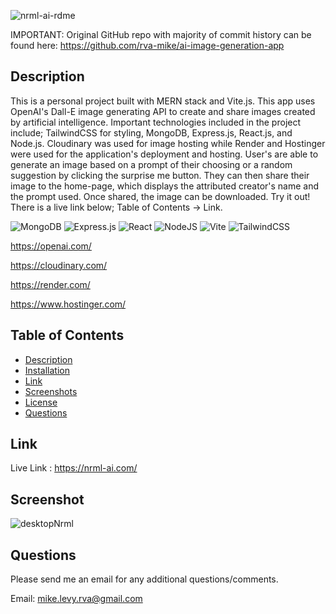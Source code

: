 ![nrml-ai-rdme](https://user-images.githubusercontent.com/105617274/231019063-e1719f11-4dca-41ed-9e54-feb306c7288a.jpg)


IMPORTANT: Original GitHub repo with majority of commit history can be found here: https://github.com/rva-mike/ai-image-generation-app

  ## Description
This is a personal project built with MERN stack and Vite.js. This app uses OpenAI's Dall-E image generating API to create and share images created by artificial intelligence. Important technologies included in the project include; TailwindCSS for styling, MongoDB, Express.js, React.js, and Node.js. Cloudinary was used for image hosting while Render and Hostinger were used for the application's deployment and hosting. User's are able to generate an image based on a prompt of their choosing or a random suggestion by clicking the surprise me button. They can then share their image to the home-page, which displays the attributed creator's name and the prompt used. Once shared, the image can be downloaded. Try it out! There is a live link below; Table of Contents -> Link.

![MongoDB](https://img.shields.io/badge/MongoDB-%234ea94b.svg?style=for-the-badge&logo=mongodb&logoColor=white)
![Express.js](https://img.shields.io/badge/express.js-%23404d59.svg?style=for-the-badge&logo=express&logoColor=%2361DAFB)
![React](https://img.shields.io/badge/react-%2320232a.svg?style=for-the-badge&logo=react&logoColor=%2361DAFB)
![NodeJS](https://img.shields.io/badge/node.js-6DA55F?style=for-the-badge&logo=node.js&logoColor=white)
![Vite](https://img.shields.io/badge/vite-%23646CFF.svg?style=for-the-badge&logo=vite&logoColor=white)
![TailwindCSS](https://img.shields.io/badge/tailwindcss-%2338B2AC.svg?style=for-the-badge&logo=tailwind-css&logoColor=white)

https://openai.com/

https://cloudinary.com/

https://render.com/

https://www.hostinger.com/

  ## Table of Contents
  * [Description](#description)
  * [Installation](#installation)
  * [Link](#link)
  * [Screenshots](#screenshots)
  * [License](#license)
  * [Questions](#questions)

  
  ## Link 
  
  Live Link : https://nrml-ai.com/
  
  ## Screenshot
  
![desktopNrml](https://user-images.githubusercontent.com/105617274/231022739-1c4e9ac1-68b4-4e71-8574-2cadb1ed4e89.jpg)





  ## Questions
  Please send me an email for any additional questions/comments.

  Email: mike.levy.rva@gmail.com




